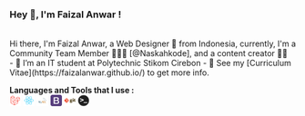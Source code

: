 ### Hey 👋, I'm Faizal Anwar !
<br />
Hi there, I'm Faizal Anwar, a Web Designer 🚀 from Indonesia, currently, I'm a Community Team Member 🙍🏽‍♂️ [@Naskahkode], and a content creator 👨‍🎨 
<br />          
- 💼 I’m an IT student at Polytechnic Stikom Cirebon
- 📝 See my [Curriculum Vitae](https://faizalanwar.github.io/) to get more info.


**Languages and Tools that I use :**  
<code><img height="20" src="https://raw.githubusercontent.com/github/explore/80688e429a7d4ef2fca1e82350fe8e3517d3494d/topics/laravel/laravel.png"></code>
<code><img height="20" src="https://raw.githubusercontent.com/github/explore/80688e429a7d4ef2fca1e82350fe8e3517d3494d/topics/react/react.png"></code>
<code><img height="20" src="https://raw.githubusercontent.com/github/explore/80688e429a7d4ef2fca1e82350fe8e3517d3494d/topics/mysql/mysql.png"></code>
<code><img height="20" src="https://raw.githubusercontent.com/github/explore/80688e429a7d4ef2fca1e82350fe8e3517d3494d/topics/bootstrap/bootstrap.png"></code>
<code><img height="20" src="https://raw.githubusercontent.com/github/explore/80688e429a7d4ef2fca1e82350fe8e3517d3494d/topics/git/git.png"></code>
<code><img height="20" src="https://raw.githubusercontent.com/github/explore/80688e429a7d4ef2fca1e82350fe8e3517d3494d/topics/terminal/terminal.png"></code>
